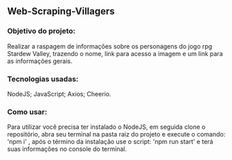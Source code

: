 ## Web-Scraping-Villagers

### Objetivo do projeto:

Realizar a raspagem de informações sobre os personagens do jogo rpg Stardew Valley,
trazendo o nome, link para acesso a imagem e um link para as informações gerais.

### Tecnologias usadas:

NodeJS;
JavaScript;
Axios;
Cheerio.

### Como usar:

Para utilizar você precisa ter instalado o NodeJS, em seguida clone o repositório,
abra seu terminal na pasta raiz do projeto e execute o comando: 'npm i' , 
após o término da instalação use o script: 'npm run start' e terá suas informações no console do terminal.
